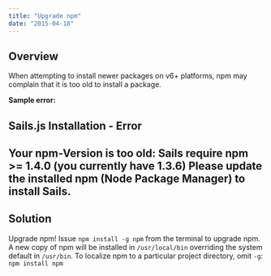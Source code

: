 ```yaml
---
title: "Upgrade npm"
date: "2015-04-18"
---
```


## Overview

When attempting to install newer packages on v6+ platforms, npm may complain that it is too old to install a package.

**Sample error:**

Sails.js Installation - Error
--------------------------------------------------------
Your npm-Version is too old:
Sails require npm >= 1.4.0 (you currently have 1.3.6)
Please update the installed npm (Node Package Manager)
 to install Sails.
--------------------------------------------------------

## Solution

Upgrade npm! Issue `npm install -g npm` from the terminal to upgrade npm. A new copy of npm will be installed in `/usr/local/bin` overriding the system default in `/usr/bin`. To localize npm to a particular project directory, omit `-g`: `npm install npm`
